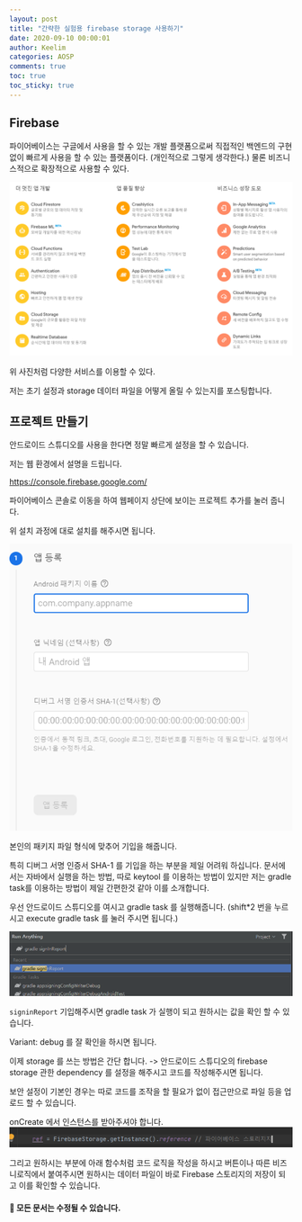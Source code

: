 ```yaml
---
layout: post
title: "간략한 실험용 firebase storage 사용하기"
date: 2020-09-10 00:00:01
author: Keelim
categories: AOSP
comments: true
toc: true
toc_sticky: true
---
```


## Firebase

파이어베이스는 구글에서 사용을 할 수 있는 개발 플랫폼으로써 직접적인 백엔드의 구현없이 빠르게
사용을 할 수 있는 플랫폼이다. (개인적으로 그렇게 생각한다.) 물론 비즈니스적으로 확장적으로 사용할 수 있다.

![first](https://raw.githubusercontent.com/cnuaosp/AP_Android_Performance/master/docs/assets/fb1.png)

위 사진처럼 다양한 서비스를 이용할 수 있다.

저는 초기 설정과 storage 데이터 파일을 어떻게 올릴 수 있는지를 포스팅합니다.

## 프로젝트 만들기

안드로이드 스튜디오를 사용을 한다면 정말 빠르게 설정을 할 수 있습니다.

저는 웹 환경에서 설명을 드립니다.

<https://console.firebase.google.com/>

파이어베이스 콘솔로 이동을 하여 웹페이지 상단에 보이는 프로젝트 추가를 눌러 줍니다.

위 설치 과정에 대로 설치를 해주시면 됩니다.

![first](https://raw.githubusercontent.com/cnuaosp/AP_Android_Performance/master/docs/assets/fb2.png)

본인의 패키지 파일 형식에 맞추어 기입을 해줍니다.

특히 디버그 서명 인증서 SHA-1 를 기입을 하는 부분을 제일 어려워 하십니다.
문서에서는 자바에서 실행을 하는 방법, 따로 keytool 를 이용하는 방법이 있지만
저는 gradle task를 이용하는 방법이 제일 간편한것 같아 이를 소개합니다.

우선 안드로이드 스튜디오를 여시고 gradle task 를 실행해줍니다.
(shift\*2 번을 누르시고 execute gradle task 를 눌러 주시면 됩니다.)

![first](https://raw.githubusercontent.com/cnuaosp/AP_Android_Performance/master/docs/assets/fb3.png)

`signinReport` 기입해주시면 gradle task 가 실행이 되고 원하시는 값을 확인 할 수 있습니다.

Variant: debug 를 잘 확인을 하시면 됩니다.

이제 storage 를 쓰는 방법은 간단 합니다. -> 안드로이드 스튜디오의 firebase storage 관한 dependency
를 설정을 해주시고 코드를 작성해주시면 됩니다.

보안 설정이 기본인 경우는 따로 코드를 조작을 할 필요가 없이 접근만으로 파일 등을 업로드 할 수 있습니다.

onCreate 에서 인스턴스를 받아주셔야 합니다.
![first](https://raw.githubusercontent.com/cnuaosp/AP_Android_Performance/master/docs/assets/fb4.png)

그리고 원하시는 부분에 아래 함수처럼 코드 로직을 작성을 하시고 버튼이나 따른 비즈니로직에서 붙여주시면
원하시는 데이터 파일이 바로 Firebase 스토리지의 저장이 되고 이를 확인할 수 있습니다.

<script src="https://gist.github.com/keelim/7da27270ed5271f3e34c4f28b3de5bef.js"></script>

#### 🧶 모든 문서는 수정될 수 있습니다.
